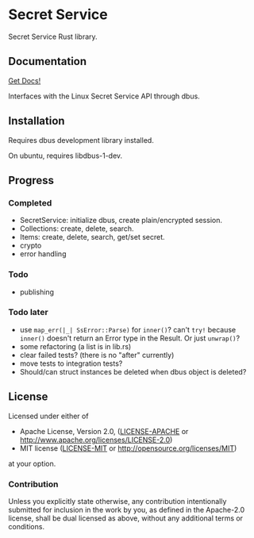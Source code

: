 # Secret Service

Secret Service Rust library.

## Documentation

[Get Docs!](https://hwchen.github.io/secret-service-rs/secret_service/)

Interfaces with the Linux Secret Service API through dbus.

## Installation

Requires dbus development library installed.

On ubuntu, requires libdbus-1-dev.

## Progress

### Completed

- SecretService: initialize dbus, create plain/encrypted session.
- Collections: create, delete, search.
- Items: create, delete, search, get/set secret.
- crypto
- error handling

### Todo

- publishing

### Todo later

- use `map_err(|_| SsError::Parse)` for `inner()`? can't `try!` because `inner()` doesn't return an Error type in the Result. Or just `unwrap()`?
- some refactoring (a list is in lib.rs)
- clear failed tests? (there is no "after" currently)
- move tests to integration tests?
- Should/can struct instances be deleted when dbus object is deleted?

## License

Licensed under either of

* Apache License, Version 2.0, ([LICENSE-APACHE](LICENSE-APACHE) or http://www.apache.org/licenses/LICENSE-2.0)
* MIT license ([LICENSE-MIT](LICENSE-MIT) or http://opensource.org/licenses/MIT)

at your option.

### Contribution

Unless you explicitly state otherwise, any contribution intentionally submitted for inclusion in the work by you, as defined in the Apache-2.0 license, shall be dual licensed as above, without any additional terms or conditions.
  
